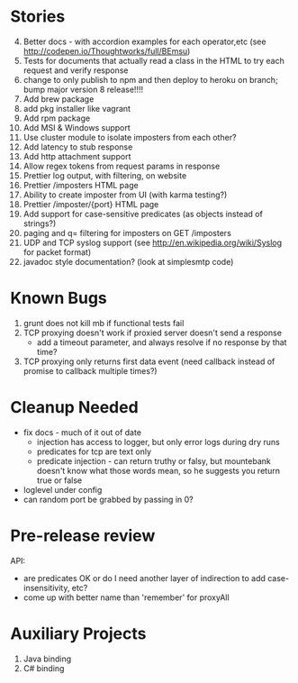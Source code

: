 Stories
=======
4. Better docs - with accordion examples for each operator,etc (see http://codepen.io/Thoughtworks/full/BEmsu)
4. Tests for documents that actually read a class in the HTML to try each request and verify response
8. change to only publish to npm and then deploy to heroku on branch; bump major version
8 release!!!!
6. Add brew package
6. add pkg installer like vagrant
7. Add rpm package
8. Add MSI & Windows support
8. Use cluster module to isolate imposters from each other?
1. Add latency to stub response
1. Add http attachment support
1. Allow regex tokens from request params in response
20. Prettier log output, with filtering, on website
21. Prettier /imposters HTML page
22. Ability to create imposter from UI (with karma testing?)
23. Prettier /imposter/{port} HTML page
26. Add support for case-sensitive predicates (as objects instead of strings?)
27. paging and q= filtering for imposters on GET /imposters
28. UDP and TCP syslog support (see http://en.wikipedia.org/wiki/Syslog for packet format)
30. javadoc style documentation? (look at simplesmtp code)

Known Bugs
==========
1. grunt does not kill mb if functional tests fail
2. TCP proxying doesn't work if proxied server doesn't send a response
   - add a timeout parameter, and always resolve if no response by that time?
3. TCP proxying only returns first data event (need callback instead of promise to callback multiple times?)

Cleanup Needed
==============
- fix docs - much of it out of date
  - injection has access to logger, but only error logs during dry runs
  - predicates for tcp are text only
  - predicate injection - can return truthy or falsy, but mountebank doesn't know what those words mean, so he suggests you return true or false
- loglevel under config
- can random port be grabbed by passing in 0?

Pre-release review
==================
API:
- are predicates OK or do I need another layer of indirection to add case-insensitivity, etc?
- come up with better name than 'remember' for proxyAll

Auxiliary Projects
==================
1. Java binding
2. C# binding
